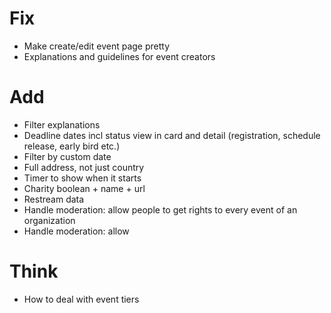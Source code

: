 # Fix

-   Make create/edit event page pretty
-   Explanations and guidelines for event creators

# Add

-   Filter explanations
-   Deadline dates incl status view in card and detail (registration, schedule release, early bird etc.)
-   Filter by custom date
-   Full address, not just country
-   Timer to show when it starts
-   Charity boolean + name + url
-   Restream data
-   Handle moderation: allow people to get rights to every event of an organization
-   Handle moderation: allow

# Think

-   How to deal with event tiers
